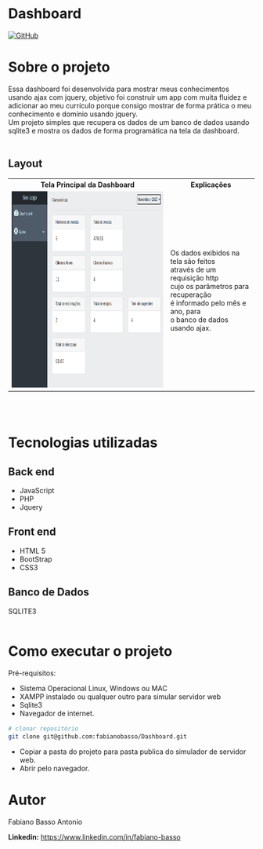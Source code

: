 # Dashboard
[![GitHub](https://img.shields.io/github/license/fabianobasso/Jogo_De_Xadrez)](https://github.com/fabianobasso/Dashboard/blob/master/LICENSE) 

# Sobre o projeto
Essa dashboard foi desenvolvida para mostrar meus conhecimentos usando ajax com jquery, objetivo foi construir um app com muita fluidez e adicionar ao meu currículo porque consigo mostrar de forma prática o meu conhecimento e domínio usando jquery.
<br>
Um projeto simples que recupera os dados de um banco de dados usando sqlite3 e mostra os dados de forma programática na tela da dashboard.
<br>
<br>

## Layout 

<table>
    <tr>
        <th>Tela Principal da Dashboard</th>
        <th>Explicações</th>
    </tr>
    <tr>
        <td><img src="https://github.com/fabianobasso/assets/blob/master/img/Dashboard/dashboard.png" widht="400" height="400"></td>
        <td>Os dados exibidos na tela são feitos<br> através de um requisição http<br> cujo os parâmetros para recuperação <br>é informado pelo mês e ano, para<br> o banco de dados usando ajax. </td>
    </tr>
</table>
<br>
<br>

# Tecnologias utilizadas

## Back end
- JavaScript
- PHP
- Jquery
## Front end
- HTML 5
- BootStrap
- CSS3
## Banco de Dados
SQLITE3
<br>
<br>

# Como executar o projeto

Pré-requisitos: 
- Sistema Operacional Linux, Windows ou MAC
- XAMPP instalado ou qualquer outro para simular servidor web
- Sqlite3
- Navegador de internet. 

```bash
# clonar repositório
git clone git@github.com:fabianobasso/Dashboard.git
```
- Copiar a pasta do projeto para pasta publica do simulador de servidor web.
- Abrir pelo navegador.


# Autor

Fabiano Basso Antonio

**Linkedin:** https://www.linkedin.com/in/fabiano-basso

